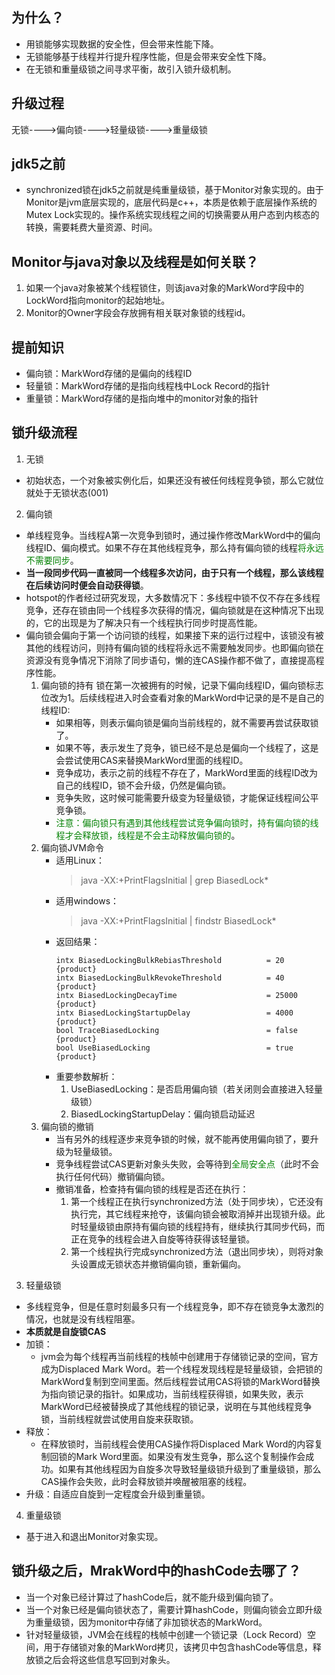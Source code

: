 ## 为什么？
* 用锁能够实现数据的安全性，但会带来性能下降。
* 无锁能够基于线程并行提升程序性能，但是会带来安全性下降。
* 在无锁和重量级锁之间寻求平衡，故引入锁升级机制。
## 升级过程
无锁---->偏向锁---->轻量级锁---->重量级锁
## jdk5之前
* synchronized锁在jdk5之前就是纯重量级锁，基于Monitor对象实现的。由于Monitor是jvm底层实现的，底层代码是c++，本质是依赖于底层操作系统的Mutex Lock实现的。操作系统实现线程之间的切换需要从用户态到内核态的转换，需要耗费大量资源、时间。
## Monitor与java对象以及线程是如何关联？
1. 如果一个java对象被某个线程锁住，则该java对象的MarkWord字段中的LockWord指向monitor的起始地址。
2. Monitor的Owner字段会存放拥有相关联对象锁的线程id。
## 提前知识
* 偏向锁：MarkWord存储的是偏向的线程ID
* 轻量锁：MarkWord存储的是指向线程栈中Lock Record的指针
* 重量锁：MarkWord存储的是指向堆中的monitor对象的指针
## 锁升级流程
1. 无锁
* 初始状态，一个对象被实例化后，如果还没有被任何线程竞争锁，那么它就位就处于无锁状态(001)
2. 偏向锁
* 单线程竞争。当线程A第一次竞争到锁时，通过操作修改MarkWord中的偏向线程ID、偏向模式。如果不存在其他线程竞争，那么持有偏向锁的线程<font color='green'>将永远不需要同步</font>。
* **当一段同步代码一直被同一个线程多次访问，由于只有一个线程，那么该线程在后续访问时便会自动获得锁**。
* hotspot的作者经过研究发现，大多数情况下：多线程中锁不仅不存在多线程竞争，还存在锁由同一个线程多次获得的情况，偏向锁就是在这种情况下出现的，它的出现是为了解决只有一个线程执行同步时提高性能。
* 偏向锁会偏向于第一个访问锁的线程，如果接下来的运行过程中，该锁没有被其他的线程访问，则持有偏向锁的线程将永远不需要触发同步。也即偏向锁在资源没有竞争情况下消除了同步语句，懒的连CAS操作都不做了，直接提高程序性能。
    1. 偏向锁的持有
    锁在第一次被拥有的时候，记录下偏向线程ID，偏向锁标志位改为1。后续线程进入时会查看对象的MarkWord中记录的是不是自己的线程ID:
        * 如果相等，则表示偏向锁是偏向当前线程的，就不需要再尝试获取锁了。
        * 如果不等，表示发生了竞争，锁已经不是总是偏向一个线程了，这是会尝试使用CAS来替换MarkWord里面的线程ID。
        * 竞争成功，表示之前的线程不存在了，MarkWord里面的线程ID改为自己的线程ID，锁不会升级，仍然是偏向锁。
        * 竞争失败，这时候可能需要升级变为轻量级锁，才能保证线程间公平竞争锁。
        * <font color='green'>注意：偏向锁只有遇到其他线程尝试竞争偏向锁时，持有偏向锁的线程才会释放锁，线程是不会主动释放偏向锁的</font>。
    2. 偏向锁JVM命令
        * 适用Linux：
            > java -XX:+PrintFlagsInitial | grep BiasedLock*
        * 适用windows：
            > java -XX:+PrintFlagsInitial | findstr BiasedLock*
        * 返回结果：
            ```dos
            intx BiasedLockingBulkRebiasThreshold          = 20                                  {product}
            intx BiasedLockingBulkRevokeThreshold          = 40                                  {product}
            intx BiasedLockingDecayTime                    = 25000                               {product}
            intx BiasedLockingStartupDelay                 = 4000                                {product}
            bool TraceBiasedLocking                        = false                               {product}
            bool UseBiasedLocking                          = true                                {product}
            ```
        * 重要参数解析：
            1. UseBiasedLocking：是否启用偏向锁（若关闭则会直接进入轻量级锁）
            2. BiasedLockingStartupDelay：偏向锁启动延迟
    3. 偏向锁的撤销
        * 当有另外的线程逐步来竞争锁的时候，就不能再使用偏向锁了，要升级为轻量级锁。
        * 竞争线程尝试CAS更新对象头失败，会等待到<font color='green'>全局安全点</font>（此时不会执行任何代码）撤销偏向锁。
        * 撤销准备，检查持有偏向锁的线程是否还在执行：
            1. 第一个线程正在执行synchronized方法（处于同步块），它还没有执行完，其它线程来抢夺，该偏向锁会被取消掉并出现锁升级。此时轻量级锁由原持有偏向锁的线程持有，继续执行其同步代码，而正在竞争的线程会进入自旋等待获得该轻量锁。
            2. 第一个线程执行完成synchronized方法（退出同步块），则将对象头设置成无锁状态并撤销偏向锁，重新偏向。
3. 轻量级锁
* 多线程竞争，但是任意时刻最多只有一个线程竞争，即不存在锁竞争太激烈的情况，也就是没有线程阻塞。
* **本质就是自旋锁CAS**
* 加锁：
    * jvm会为每个线程再当前线程的栈帧中创建用于存储锁记录的空间，官方成为Displaced Mark Word。若一个线程发现线程是轻量级锁，会把锁的MarkWord复制到空间里面。然后线程尝试用CAS将锁的MarkWord替换为指向锁记录的指针。如果成功，当前线程获得锁，如果失败，表示MarkWord已经被替换成了其他线程的锁记录，说明在与其他线程竞争锁，当前线程就尝试使用自旋来获取锁。
* 释放：
    * 在释放锁时，当前线程会使用CAS操作将Displaced Mark Word的内容复制回锁的Mark Word里面。如果没有发生竞争，那么这个复制操作会成功。如果有其他线程因为自旋多次导致轻量级锁升级到了重量级锁，那么CAS操作会失败，此时会释放锁并唤醒被阻塞的线程。
* 升级：自适应自旋到一定程度会升级到重量锁。
4. 重量级锁
* 基于进入和退出Monitor对象实现。
## 锁升级之后，MrakWord中的hashCode去哪了？
* 当一个对象已经计算过了hashCode后，就不能升级到偏向锁了。
* 当一个对象已经是偏向锁状态了，需要计算hashCode，则偏向锁会立即升级为重量级锁，因为monitor中存储了非加锁状态的MarkWord。
* 针对轻量级锁，JVM会在线程的栈帧中创建一个锁记录（Lock Record）空间，用于存储锁对象的MarkWord拷贝，该拷贝中包含hashCode等信息，释放锁之后会将这些信息写回到对象头。
